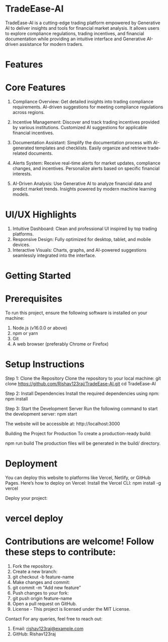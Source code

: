 # TradeEase-AI
TradeEase-AI is a cutting-edge trading platform empowered by Generative AI to deliver insights and tools for financial market analysis. It allows users to explore compliance regulations, trading incentives, and financial documentation while providing an intuitive interface and Generative AI-driven assistance for modern traders.

# Features
# Core Features
1. Compliance Overview:
Get detailed insights into trading compliance requirements.
AI-driven suggestions for meeting compliance regulations across regions.

2. Incentive Management:
Discover and track trading incentives provided by various institutions.
Customized AI suggestions for applicable financial incentives.

3. Documentation Assistant:
Simplify the documentation process with AI-generated templates and checklists.
Easily organize and retrieve trade-related documents.

4. Alerts System:
Receive real-time alerts for market updates, compliance changes, and incentives.
Personalize alerts based on specific financial interests.

5. AI-Driven Analysis:
Use Generative AI to analyze financial data and predict market trends.
Insights powered by modern machine learning models.

# UI/UX Highlights
1. Intuitive Dashboard: Clean and professional UI inspired by top trading platforms.
2. Responsive Design: Fully optimized for desktop, tablet, and mobile devices.
3. Interactive Visuals: Charts, graphs, and AI-powered suggestions seamlessly integrated into the interface.
   
# Getting Started
# Prerequisites
To run this project, ensure the following software is installed on your machine:
1. Node.js (v16.0.0 or above)
2. npm or yarn
3. Git
4. A web browser (preferably Chrome or Firefox)

# Setup Instructions
Step 1: Clone the Repository
Clone the repository to your local machine:
git clone https://github.com/Rishav123raj/TradeEase-AI.git
cd TradeEase-AI

Step 2: Install Dependencies
Install the required dependencies using npm:
npm install

Step 3: Start the Development Server
Run the following command to start the development server:
npm start

The website will be accessible at:
http://localhost:3000

Building the Project for Production
To create a production-ready build:

npm run build
The production files will be generated in the build/ directory.

# Deployment
You can deploy this website to platforms like Vercel, Netlify, or GitHub Pages. Here’s how to deploy on Vercel:
Install the Vercel CLI:
npm install -g vercel

Deploy your project:
# vercel deploy

# Contributions are welcome! Follow these steps to contribute:

1. Fork the repository.
2. Create a new branch:
3. git checkout -b feature-name
4. Make changes and commit:
5. git commit -m "Add new feature"
6. Push changes to your fork:
7. git push origin feature-name
8. Open a pull request on GitHub.
9. License - This project is licensed under the MIT License.

Contact
For any queries, feel free to reach out:
1. Email: rishav123raj@example.com
2. GitHub: Rishav123raj
